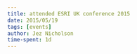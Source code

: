 ```yaml
---
title: attended ESRI UK conference 2015
date: 2015/05/19
tags: [events]
author: Jez Nicholson
time-spent: 1d
---
```

